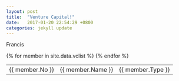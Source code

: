 ```yaml
---
layout: post
title:  "Venture Capital!"
date:   2017-01-20 22:54:29 +0800
categories: jekyll update
---
```


Francis

<table>
{% for member in site.data.vclist %}
  <tr>
    <td>
      {{ member.No }}
    </td>
    <td>
      {{ member.Name }}
    </td>
    <td>
        {{ member.Type }}
    </td>
  </tr>
{% endfor %}
</table>
